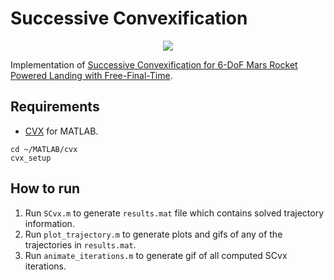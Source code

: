 # Successive Convexification
<p align="center">
  <img src="https://github.com/isaaccharcos/Successive-Convexification/blob/main/SCvx%20Iterations.gif" />
</p>

Implementation of [Successive Convexification for 6-DoF Mars Rocket Powered Landing with Free-Final-Time](https://arxiv.org/abs/1802.03827).
## Requirements
- [CVX](http://cvxr.com/cvx/download/) for MATLAB.
```
cd ~/MATLAB/cvx
cvx_setup
```
## How to run
1. Run `SCvx.m` to generate `results.mat` file which contains solved trajectory information.
2. Run `plot_trajectory.m` to generate plots and gifs of any of the trajectories in `results.mat`.
3. Run `animate_iterations.m` to generate gif of all computed SCvx iterations.
